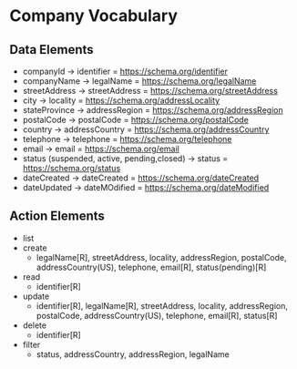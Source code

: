 # Company Vocabulary

## Data Elements
 * companyId -> identifier = https://schema.org/identifier
 * companyName -> legalName = https://schema.org/legalName
 * streetAddress -> streetAddress = https://schema.org/streetAddress
 * city -> locality = https://schema.org/addressLocality
 * stateProvince -> addressRegion = https://schema.org/addressRegion
 * postalCode -> postalCode = https://schema.org/postalCode
 * country -> addressCountry = https://schema.org/addressCountry
 * telephone -> telephone = https://schema.org/telephone
 * email -> email = https://schema.org/email
 * status (suspended, active, pending,closed) -> status = https://schema.org/status
 * dateCreated -> dateCreated = https://schema.org/dateCreated
 * dateUpdated -> dateMOdified = https://schema.org/dateModified

## Action Elements
 
 * list
 * create
   * legalName[R], streetAddress, locality, addressRegion, postalCode, 
      addressCountry(US), telephone, email[R], status(pending)[R]
 * read
   * identifier[R]
 * update
   * identifier[R], legalName[R], streetAddress, locality, addressRegion, 
      postalCode, addressCountry(US), telephone, email[R], status[R]
 * delete
   * identifier[R]
 * filter 
   * status, addressCountry, addressRegion, legalName

